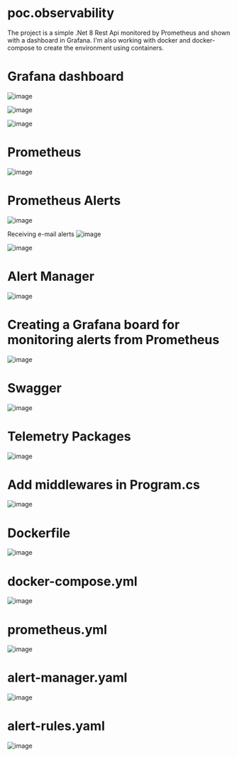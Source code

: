 # poc.observability
The project is a simple .Net 8 Rest Api monitored by Prometheus and shown with a dashboard in Grafana.
I'm also working with docker and docker-compose to create the environment using containers.

# Grafana dashboard
![image](https://github.com/user-attachments/assets/93276fae-c1ca-455f-80c1-20a627db5f27)

![image](https://github.com/user-attachments/assets/7b44218b-40a2-406e-b89d-50f20d10443b)

![image](https://github.com/user-attachments/assets/1e392728-d690-4c47-a6fc-6900d15b804c)



# Prometheus
![image](https://github.com/user-attachments/assets/92643ac1-7d04-4631-8b2f-3fed3bb0fe47)

# Prometheus Alerts
![image](https://github.com/user-attachments/assets/ef5e9a0c-ade3-45b6-abf0-20f43a3eb41b)

Receiving e-mail alerts
![image](https://github.com/user-attachments/assets/b2ae9121-1953-413f-9bf7-6f785cc01f40)

![image](https://github.com/user-attachments/assets/37198296-5a4a-4984-91ac-2cf125a9d709)

# Alert Manager
![image](https://github.com/user-attachments/assets/59fbfa70-e2cb-48ef-ac42-a3e95fbdbebe)

# Creating a Grafana board for monitoring alerts from Prometheus
![image](https://github.com/user-attachments/assets/1d6d3967-bea8-48fc-9d9c-162789830f16)

# Swagger
![image](https://github.com/user-attachments/assets/84fbfe70-8a37-4161-b51b-8db8873fa0b4)




# Telemetry Packages
![image](https://github.com/user-attachments/assets/dbc3a7f0-550a-4bc9-ad97-c7cd54c38912)

# Add middlewares in Program.cs
![image](https://github.com/user-attachments/assets/cfc4f26d-707b-41ba-a1d5-7f289b17734e)

# Dockerfile
![image](https://github.com/user-attachments/assets/0d436e77-d584-4b38-93af-a08f4c9436e5)

# docker-compose.yml
![image](https://github.com/user-attachments/assets/f2dbe83d-864e-434b-a6c7-85eba6de6339)

# prometheus.yml
![image](https://github.com/user-attachments/assets/03704000-c3e4-4595-b910-e732ac355207)

# alert-manager.yaml
![image](https://github.com/user-attachments/assets/7a05ed91-ad1b-433f-a5c5-bb92483da0e9)

# alert-rules.yaml
![image](https://github.com/user-attachments/assets/f33037b4-1afa-4d62-830f-61af3820969f)



